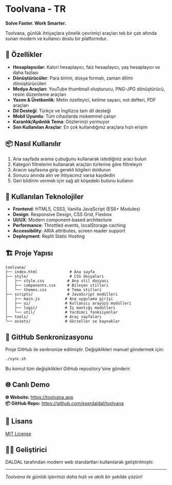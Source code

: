 
# Toolvana - TR

<!-- TEST : auto-push check (TR) --> 

**Solve Faster. Work Smarter.**

Toolvana, günlük ihtiyaçlara yönelik çevrimiçi araçları tek bir çatı altında sunan modern ve kullanıcı dostu bir platformdur.

## 🚀 Özellikler
- **Hesaplayıcılar**: Kalori hesaplayıcı, faiz hesaplayıcı, yaş hesaplayıcı ve daha fazlası
- **Dönüştürücüler**: Para birimi, dosya formatı, zaman dilimi dönüştürücüleri
- **Medya Araçları**: YouTube thumbnail oluşturucu, PNG-JPG dönüştürücü, resim düzenleme araçları
- **Yazım & Üretkenlik**: Metin özetleyici, kelime sayacı, not defteri, PDF araçları
- **Dil Desteği**: Türkçe ve İngilizce tam dil desteği
- **Mobil Uyumlu**: Tüm cihazlarda mükemmel çalışır
- **Karanlık/Aydınlık Tema**: Gözlerinizi yormuyor
- **Son Kullanılan Araçlar**: En çok kullandığınız araçlara hızlı erişim

## 📦 Nasıl Kullanılır
1. Ana sayfada arama çubuğunu kullanarak istediğiniz aracı bulun
2. Kategori filtrelerini kullanarak araçları türlerine göre filtreleyin
3. Aracın sayfasına girip gerekli bilgileri doldurun
4. Sonucu anında alın ve ihtiyacınız varsa kaydedin
5. Geri bildirim vermek için sağ alt köşedeki butonu kullanın

## 🔧 Kullanılan Teknolojiler
- **Frontend**: HTML5, CSS3, Vanilla JavaScript (ES6+ Modules)
- **Design**: Responsive Design, CSS Grid, Flexbox
- **UI/UX**: Modern component-based architecture
- **Performance**: Throttled events, localStorage caching
- **Accessibility**: ARIA attributes, screen reader support
- **Deployment**: Replit Static Hosting

## 🏗️ Proje Yapısı
```
toolvana/
├── index.html              # Ana sayfa
├── style/                  # CSS dosyaları
│   ├── style.css          # Ana stil dosyası
│   ├── components.css     # Bileşen stilleri
│   └── themes.css         # Tema stilleri
├── scripts/               # JavaScript modülleri
│   ├── main.js           # Ana uygulama girişi
│   ├── ui/               # Kullanıcı arayüzü modülleri
│   ├── logic/            # İş mantığı modülleri
│   └── util/             # Yardımcı fonksiyonlar
├── tools/                # Araç sayfaları
└── assets/               # Görseller ve kaynaklar
```

## 🔁 GitHub Senkronizasyonu
Proje GitHub ile senkronize edilmiştir. Değişiklikleri manuel göndermek için:

```bash
./sync.sh
```

Bu komut tüm değişiklikleri GitHub repository'sine gönderir.

## 🌐 Canlı Demo
**🌐 Website:** https://toolvana.app  
**📦 GitHub Repo:** https://github.com/eserdaldal/toolvana

## 📝 Lisans
[MIT License](./LICENSE)

## 👨‍💻 Geliştirici
DALDAL tarafından modern web standartları kullanılarak geliştirilmiştir.

---

*Toolvana ile günlük işlerinizi daha hızlı ve akıllı bir şekilde çözün!*

